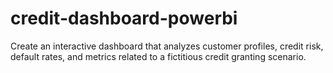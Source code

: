 # credit-dashboard-powerbi
Create an interactive dashboard that analyzes customer profiles, credit risk, default rates, and metrics related to a fictitious credit granting scenario.
